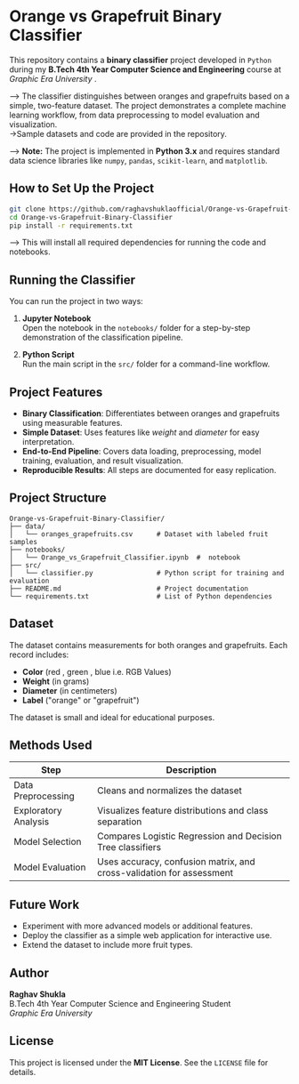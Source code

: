 # Orange vs Grapefruit Binary Classifier

This repository contains a **binary classifier** project developed in `Python` during my **B.Tech 4th Year Computer Science and Engineering** course at *Graphic Era University* .

--> The classifier distinguishes between oranges and grapefruits based on a simple, two-feature dataset. The project demonstrates a complete machine learning workflow, from data preprocessing to model evaluation and visualization.  
 ->Sample datasets and code are provided in the repository.

-->  **Note:** The project is implemented in **Python 3.x** and requires standard data science libraries like `numpy`, `pandas`, `scikit-learn`, and `matplotlib`.

##  How to Set Up the Project

```bash
git clone https://github.com/raghavshuklaofficial/Orange-vs-Grapefruit-Binary-Classifier.git
cd Orange-vs-Grapefruit-Binary-Classifier
pip install -r requirements.txt
```

--> This will install all required dependencies for running the code and notebooks.

##  Running the Classifier

You can run the project in two ways:

1. **Jupyter Notebook**  
   Open the notebook in the `notebooks/` folder for a step-by-step demonstration of the classification pipeline.

2. **Python Script**  
   Run the main script in the `src/` folder for a command-line workflow.

##  Project Features

- **Binary Classification**: Differentiates between oranges and grapefruits using measurable features.
- **Simple Dataset**: Uses features like *weight* and *diameter* for easy interpretation.
- **End-to-End Pipeline**: Covers data loading, preprocessing, model training, evaluation, and result visualization.
- **Reproducible Results**: All steps are documented for easy replication.

##  Project Structure

```plaintext
Orange-vs-Grapefruit-Binary-Classifier/
├── data/
│   └── oranges_grapefruits.csv      # Dataset with labeled fruit samples
├── notebooks/
│   └── Orange_vs_Grapefruit_Classifier.ipynb  #  notebook
├── src/
│   └── classifier.py                # Python script for training and evaluation
├── README.md                        # Project documentation
└── requirements.txt                 # List of Python dependencies
```

##  Dataset

The dataset contains measurements for both oranges and grapefruits. Each record includes:

- **Color** (red , green , blue i.e. RGB Values)
- **Weight** (in grams)
- **Diameter** (in centimeters)
- **Label** ("orange" or "grapefruit")

The dataset is small and ideal for educational purposes.

## Methods Used

| **Step**                | **Description**                                                                 |
|-------------------------|---------------------------------------------------------------------------------|
| Data Preprocessing      | Cleans and normalizes the dataset                                               |
| Exploratory Analysis    | Visualizes feature distributions and class separation                           |
| Model Selection         | Compares Logistic Regression and Decision Tree classifiers                      |
| Model Evaluation        | Uses accuracy, confusion matrix, and cross-validation for assessment            |


## Future Work

- Experiment with more advanced models or additional features.
- Deploy the classifier as a simple web application for interactive use.
- Extend the dataset to include more fruit types.

## Author

**Raghav Shukla**  
B.Tech 4th Year Computer Science and Engineering Student  
*Graphic Era University*

## License

This project is licensed under the **MIT License**. See the `LICENSE` file for details.
